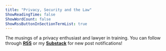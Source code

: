 ```yaml
---
title: "Privacy, Security and the Law"
ShowReadingTime: false
ShowWordCount: false
ShowRssButtonInSectionTermList: true
---
```


The musings of a privacy enthusiast and lawyer in training. You can follow through **[RSS](/posts/index.xml)** or my **[Substack](https://privseclaw.substack.com/)** for new post notifications!